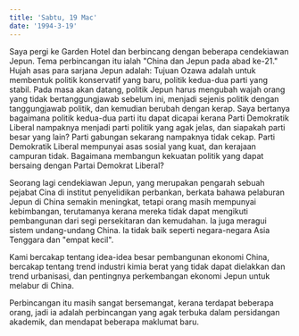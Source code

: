 ```yaml
---
title: 'Sabtu, 19 Mac'
date: '1994-3-19'
---
```


Saya pergi ke Garden Hotel dan berbincang dengan beberapa cendekiawan Jepun. Tema perbincangan itu ialah "China dan Jepun pada abad ke-21." Hujah asas para sarjana Jepun adalah: Tujuan Ozawa adalah untuk membentuk politik konservatif yang baru, politik kedua-dua parti yang stabil. Pada masa akan datang, politik Jepun harus mengubah wajah orang yang tidak bertanggungjawab sebelum ini, menjadi sejenis politik dengan tanggungjawab politik, dan kemudian berubah dengan kerap. Saya bertanya bagaimana politik kedua-dua parti itu dapat dicapai kerana Parti Demokratik Liberal nampaknya menjadi parti politik yang agak jelas, dan siapakah parti besar yang lain? Parti gabungan sekarang nampaknya tidak cekap. Parti Demokratik Liberal mempunyai asas sosial yang kuat, dan kerajaan campuran tidak. Bagaimana membangun kekuatan politik yang dapat bersaing dengan Partai Demokrat Liberal?

Seorang lagi cendekiawan Jepun, yang merupakan pengarah sebuah pejabat Cina di institut penyelidikan perbankan, berkata bahawa pelaburan Jepun di China semakin meningkat, tetapi orang masih mempunyai kebimbangan, terutamanya kerana mereka tidak dapat mengikuti pembangunan dari segi persekitaran dan kemudahan. Ia juga meragui sistem undang-undang China. Ia tidak baik seperti negara-negara Asia Tenggara dan "empat kecil".

Kami bercakap tentang idea-idea besar pembangunan ekonomi China, bercakap tentang trend industri kimia berat yang tidak dapat dielakkan dan trend urbanisasi, dan pentingnya perkembangan ekonomi Jepun untuk melabur di China.

Perbincangan itu masih sangat bersemangat, kerana terdapat beberapa orang, jadi ia adalah perbincangan yang agak terbuka dalam persidangan akademik, dan mendapat beberapa maklumat baru.
